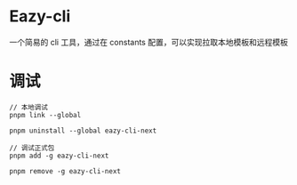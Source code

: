 # Eazy-cli

一个简易的 cli 工具，通过在 constants 配置，可以实现拉取本地模板和远程模板

# 调试

```
// 本地调试
pnpm link --global

pnpm uninstall --global eazy-cli-next

// 调试正式包
pnpm add -g eazy-cli-next

pnpm remove -g eazy-cli-next
```
